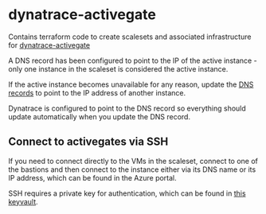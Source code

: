# dynatrace-activegate

Contains terraform code to create scalesets and associated infrastructure for [dynatrace-activegate](https://docs.dynatrace.com/docs/setup-and-configuration/dynatrace-activegate)

A DNS record has been configured to point to the IP of the active instance - only one instance in the scaleset is considered the active instance.

If the active instance becomes unavailable for any reason, update the [DNS records](https://github.com/hmcts/azure-private-dns/commit/0a57c906b1dd96fadc53c5e964d79f6c270bb237) to point to the IP address of another instance.

Dynatrace is configured to point to the DNS record so everything should update automatically when you update the DNS record.

## Connect to activegates via SSH

If you need to connect directly to the VMs in the scaleset, connect to one of the bastions and then connect to the instance either via its DNS name or its IP address, which can be found in the Azure portal.

SSH requires a private key for authentication, which can be found in [this keyvault](https://github.com/hmcts/dynatrace-activegate/blob/8db16ee4baac8fcdfd7995417be494ad838c4e98/components/activegate/vm.tf#L27).
